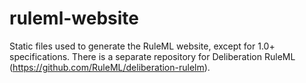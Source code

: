 ruleml-website
==============

Static files used to generate the RuleML website, except for 1.0+ specifications. 
There is a separate repository for Deliberation RuleML (https://github.com/RuleML/deliberation-rulelm).